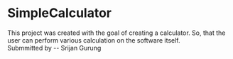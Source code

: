 # SimpleCalculator
This project was created with the goal of creating a calculator. So, that the user can perform various calculation on the software itself. </br>
Submmitted by -- Srijan Gurung
